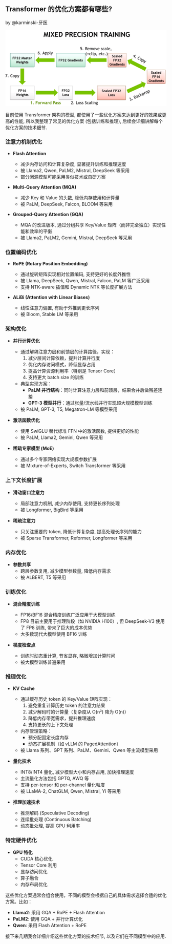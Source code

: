 Transformer 的优化方案都有哪些?
-----------------------------

by @karminski-牙医

![](./assets/images/mixed-precision-training.png)

目前使用 Transformer 架构的模型, 都使用了一些优化方案来达到更好的效果或更高的性能, 所以我整理了常见的优化方案 (包括训练和推理), 后续会详细讲解每个优化方案的技术细节.

### **注意力机制优化**

- **Flash Attention**
  - 减少内存访问和计算复杂度, 显著提升训练和推理速度
  - 被 Llama2, Qwen, PaLM2, Mistral, DeepSeek 等采用
  - 部分闭源模型可能采用类似技术或自研方案

- **Multi-Query Attention (MQA)**
  - 减少 Key 和 Value 的头数, 降低内存使用和计算量
  - 被 PaLM, DeepSeek, Falcon, BLOOM 等采用

- **Grouped-Query Attention (GQA)**
  - MQA 的改进版本, 通过分组共享 Key/Value 矩阵（而非完全独立）实现性能和效率的平衡
  - 被 Llama2, PaLM2, Gemini, Mistral, DeepSeek 等采用

### **位置编码优化**

- **RoPE (Rotary Position Embedding)**
  - 通过旋转矩阵实现相对位置编码, 支持更好的长度外推性
  - 被 Llama, DeepSeek, Qwen, Mistral, Falcon, PaLM 等广泛采用
  - 支持 NTK-aware 插值和 Dynamic NTK 等长度扩展方法

- **ALiBi (Attention with Linear Biases)**
  - 线性注意力偏置, 有助于外推到更长序列
  - 被 Bloom, Stable LM 等采用

### **架构优化**

- **并行计算优化**
  - 通过解耦注意力层和前馈层的计算路径，实现：
    1. 减少层间计算依赖，提升计算并行度
    2. 优化内存访问模式，降低显存占用
    3. 提高计算资源利用率（特别是 Tensor Core）
    4. 支持更大 batch size 的训练
  - 典型实现方案：
    - **PaLM 并行结构**：同时计算注意力层和前馈层，结果合并后做残差连接
    - **GPT-3 模型并行**：通过张量/流水线并行实现超大规模模型训练
  - 被 PaLM, GPT-3, T5, Megatron-LM 等模型采用

- **激活函数优化**
  - 使用 SwiGLU 替代标准 FFN 中的激活函数, 提供更好的性能
  - 被 PaLM, Llama2, Gemini, Qwen 等采用

- **稀疏专家模型 (MoE)**
  - 通过多个专家网络实现大规模参数扩展
  - 被 Mixture-of-Experts, Switch Transformer 等采用

### **上下文长度扩展**

- **滑动窗口注意力**
  - 局部注意力机制, 减少内存使用, 支持更长序列处理
  - 被 Longformer, BigBird 等采用

- **稀疏注意力**
  - 只关注重要的 token, 降低计算复杂度, 提高处理长序列的能力
  - 被 Sparse Transformer, Reformer, Longformer 等采用

### **内存优化**

- **参数共享**
  - 跨层参数复用, 减少模型参数量, 降低内存需求
  - 被 ALBERT, T5 等采用

### **训练优化**

- **混合精度训练**
  - FP16/BF16 混合精度训练广泛应用于大模型训练
  - FP8 目前主要用于推理阶段（如 NVIDIA H100）, 但 DeepSeek-V3 使用了 FP8 训练, 带来了巨大的成本优势
  - 大多数现代大模型使用 BF16 训练

- **梯度检查点**
  - 训练时动态重计算, 节省显存, 略微增加计算时间
  - 被大模型训练普遍采用

### **推理优化**

- **KV Cache**
  - 通过缓存历史 token 的 Key/Value 矩阵实现：
    1. 避免重复计算历史 token 的注意力结果
    2. 减少解码时的计算量（复杂度从 O(n²) 降为 O(n)）
    3. 降低内存带宽需求，提升推理速度
    4. 支持更长的上下文处理
  - 内存管理策略：
    - 预分配固定长度内存
    - 动态扩展机制（如 vLLM 的 PagedAttention）
  - 被 Llama 系列、GPT 系列、PaLM、Gemini、Qwen 等主流模型采用

- **量化技术**
  - INT8/INT4 量化, 减少模型大小和内存占用, 加快推理速度
  - 主流量化方法包括 GPTQ, AWQ 等
  - 支持 per-tensor 和 per-channel 量化粒度
  - 被 LLaMA-2, ChatGLM, Qwen, Mistral, Yi 等采用

- **推理加速技术**
  - 推测解码 (Speculative Decoding)
  - 连续批处理 (Continuous Batching)
  - 动态批处理, 提高 GPU 利用率

### **特定硬件优化**

- **GPU 特化**
  - CUDA 核心优化
  - Tensor Core 利用
  - 显存访问优化
  - 算子融合
  - 内存布局优化

这些优化方案通常会组合使用，不同的模型会根据自己的具体需求选择合适的优化方案。比如：

- **Llama2**: 采用 GQA + RoPE + Flash Attention
- **PaLM2**: 使用 GQA + 并行计算优化
- **Qwen**: 采用 Flash Attention + RoPE

接下来几期我会详细介绍这些优化方案的技术细节, 以及它们在不同模型中的应用.
